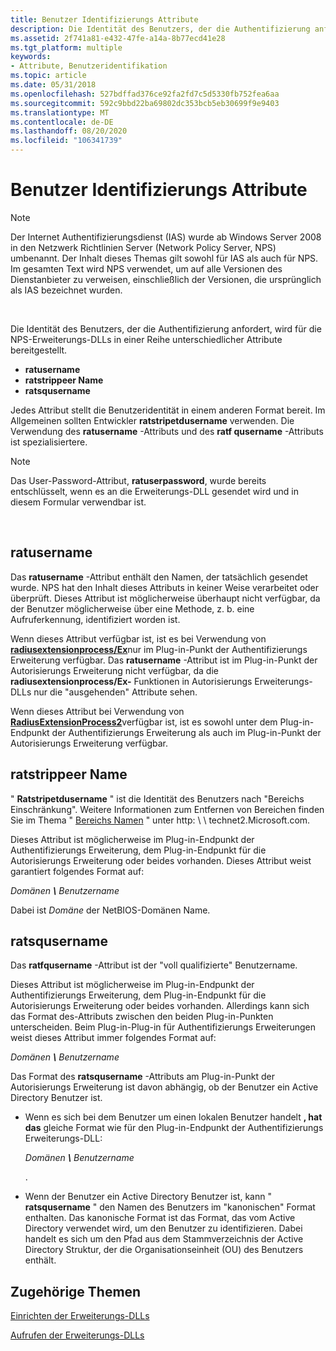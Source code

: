 ```yaml
---
title: Benutzer Identifizierungs Attribute
description: Die Identität des Benutzers, der die Authentifizierung anfordert, wird für die NPS-Erweiterungs-DLLs in einer Reihe unterschiedlicher Attribute bereitgestellt.
ms.assetid: 2f741a81-e432-47fe-a14a-8b77ecd41e28
ms.tgt_platform: multiple
keywords:
- Attribute, Benutzeridentifikation
ms.topic: article
ms.date: 05/31/2018
ms.openlocfilehash: 527bdffad376ce92fa2fd7c5d5330fb752fea6aa
ms.sourcegitcommit: 592c9bbd22ba69802dc353bcb5eb30699f9e9403
ms.translationtype: MT
ms.contentlocale: de-DE
ms.lasthandoff: 08/20/2020
ms.locfileid: "106341739"
---
```

# <a name="user-identification-attributes"></a>Benutzer Identifizierungs Attribute

> [!Note]  
> Der Internet Authentifizierungsdienst (IAS) wurde ab Windows Server 2008 in den Netzwerk Richtlinien Server (Network Policy Server, NPS) umbenannt. Der Inhalt dieses Themas gilt sowohl für IAS als auch für NPS. Im gesamten Text wird NPS verwendet, um auf alle Versionen des Dienstanbieter zu verweisen, einschließlich der Versionen, die ursprünglich als IAS bezeichnet wurden.

 

Die Identität des Benutzers, der die Authentifizierung anfordert, wird für die NPS-Erweiterungs-DLLs in einer Reihe unterschiedlicher Attribute bereitgestellt.

-   **ratusername**
-   **ratstrippeer Name**
-   **ratsqusername**

Jedes Attribut stellt die Benutzeridentität in einem anderen Format bereit. Im Allgemeinen sollten Entwickler **ratstripetdusername** verwenden. Die Verwendung des **ratusername** -Attributs und des **ratf qusername** -Attributs ist spezialisiertere.

> [!Note]  
> Das User-Password-Attribut, **ratuserpassword**, wurde bereits entschlüsselt, wenn es an die Erweiterungs-DLL gesendet wird und in diesem Formular verwendbar ist.

 

## <a name="ratusername"></a>ratusername

Das **ratusername** -Attribut enthält den Namen, der tatsächlich gesendet wurde. NPS hat den Inhalt dieses Attributs in keiner Weise verarbeitet oder überprüft. Dieses Attribut ist möglicherweise überhaupt nicht verfügbar, da der Benutzer möglicherweise über eine Methode, z. b. eine Aufruferkennung, identifiziert worden ist.

Wenn dieses Attribut verfügbar ist, ist es bei Verwendung von [**radiusextensionprocess/Ex**](/windows/desktop/api/authif/nc-authif-pradius_extension_process_ex)nur im Plug-in-Punkt der Authentifizierungs Erweiterung verfügbar. Das **ratusername** -Attribut ist im Plug-in-Punkt der Autorisierungs Erweiterung nicht verfügbar, da die **radiusextensionprocess/Ex-** Funktionen in Autorisierungs Erweiterungs-DLLs nur die "ausgehenden" Attribute sehen.

Wenn dieses Attribut bei Verwendung von [**RadiusExtensionProcess2**](/windows/desktop/api/authif/nc-authif-pradius_extension_process_2)verfügbar ist, ist es sowohl unter dem Plug-in-Endpunkt der Authentifizierungs Erweiterung als auch im Plug-in-Punkt der Autorisierungs Erweiterung verfügbar.

## <a name="ratstrippedusername"></a>ratstrippeer Name

" **Ratstripetdusername** " ist die Identität des Benutzers nach "Bereichs Einschränkung". Weitere Informationen zum Entfernen von Bereichen finden Sie im Thema " [Bereichs Namen](/previous-versions/windows/it-pro/windows-server-2003/cc779938(v=ws.10)) " unter http: \\ \\ technet2.Microsoft.com.

Dieses Attribut ist möglicherweise im Plug-in-Endpunkt der Authentifizierungs Erweiterung, dem Plug-in-Endpunkt für die Autorisierungs Erweiterung oder beides vorhanden. Dieses Attribut weist garantiert folgendes Format auf:

*Domänen ***\\*** Benutzername*

Dabei ist *Domäne* der NetBIOS-Domänen Name.

## <a name="ratfqusername"></a>ratsqusername

Das **ratfqusername** -Attribut ist der "voll qualifizierte" Benutzername.

Dieses Attribut ist möglicherweise im Plug-in-Endpunkt der Authentifizierungs Erweiterung, dem Plug-in-Endpunkt für die Autorisierungs Erweiterung oder beides vorhanden. Allerdings kann sich das Format des-Attributs zwischen den beiden Plug-in-Punkten unterscheiden. Beim Plug-in-Plug-in für Authentifizierungs Erweiterungen weist dieses Attribut immer folgendes Format auf:

*Domänen ***\\*** Benutzername*

Das Format des **ratsqusername** -Attributs am Plug-in-Punkt der Autorisierungs Erweiterung ist davon abhängig, ob der Benutzer ein Active Directory Benutzer ist.

-   Wenn es sich bei dem Benutzer um einen lokalen Benutzer handelt **, hat das** gleiche Format wie für den Plug-in-Endpunkt der Authentifizierungs Erweiterungs-DLL:

    *Domänen ***\\*** Benutzername*

    .

-   Wenn der Benutzer ein Active Directory Benutzer ist, kann " **ratsqusername** " den Namen des Benutzers im "kanonischen" Format enthalten. Das kanonische Format ist das Format, das vom Active Directory verwendet wird, um den Benutzer zu identifizieren. Dabei handelt es sich um den Pfad aus dem Stammverzeichnis der Active Directory Struktur, der die Organisationseinheit (OU) des Benutzers enthält.

## <a name="related-topics"></a>Zugehörige Themen

<dl> <dt>

[Einrichten der Erweiterungs-DLLs](/windows/desktop/Nps/ias-setting-up-the-extension-and-authorization-dlls)
</dt> <dt>

[Aufrufen der Erweiterungs-DLLs](/windows/desktop/Nps/ias-authentication-and-authorization-process)
</dt> </dl>

 

 